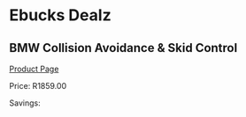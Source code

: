 
# Ebucks Dealz
## BMW Collision Avoidance & Skid Control
[Product Page](https://www.ebucks.com/web/shop/productSelected.do?prodId=239434400&catId=322112237)

Price: R1859.00

Savings: 


	